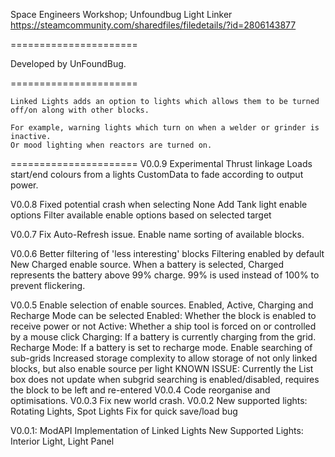 Space Engineers Workshop;
Unfoundbug Light Linker 
https://steamcommunity.com/sharedfiles/filedetails/?id=2806143877

======================

Developed by UnFoundBug.

======================

	Linked Lights adds an option to lights which allows them to be turned off/on along with other blocks. 
	
	For example, warning lights which turn on when a welder or grinder is inactive.
	Or mood lighting when reactors are turned on. 


======================
V0.0.9
	Experimental Thrust linkage
		Loads start/end colours from a lights CustomData to fade according to output power.

V0.0.8
	Fixed potential crash when selecting None
	Add Tank light enable options
	Filter available enable options based on selected target

V0.0.7
	Fix Auto-Refresh issue.
	Enable name sorting of available blocks.

V0.0.6
	Better filtering of 'less interesting' blocks
	Filtering enabled by default
	New Charged enable source.
		When a battery is selected, Charged represents the battery above 99% charge. 99% is used instead of 100% to prevent flickering.

V0.0.5
	Enable selection of enable sources. Enabled, Active, Charging and Recharge Mode can be selected
		Enabled: Whether the block is enabled to receive power or not
		Active: Whether a ship tool is forced on or controlled by a mouse click
		Charging: If a battery is currently charging from the grid.
		Recharge Mode: If a battery is set to recharge mode.
	Enable searching of sub-grids
	Increased storage complexity to allow storage of not only linked blocks, but also enable source per light
	KNOWN ISSUE: Currently the List box does not update when subgrid searching is enabled/disabled, requires the block to be left and re-entered
V0.0.4
	Code reorganise and optimisations.
V0.0.3
	Fix new world crash.
V0.0.2
	New supported lights: Rotating Lights, Spot Lights
	Fix for quick save/load bug

V0.0.1: ModAPI Implementation of Linked Lights
	New Supported Lights: Interior Light, Light Panel
